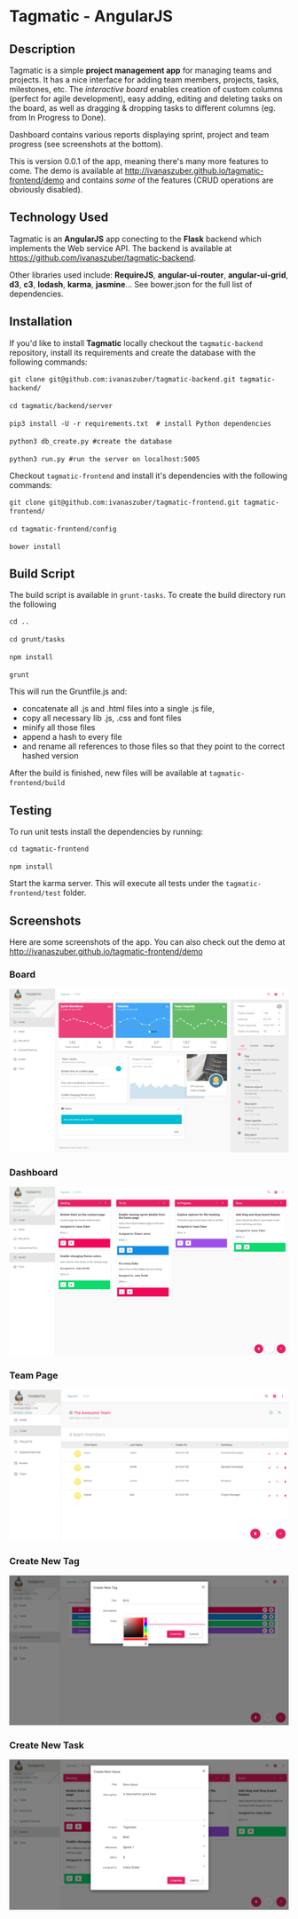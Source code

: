 # Tagmatic - AngularJS

## Description

Tagmatic is a simple **project management app** for managing teams and projects. It has a nice interface for adding team members, projects, tasks, milestones, etc. The *interactive board* enables creation of custom columns (perfect for agile development), easy adding, editing and deleting tasks on the board, as well as dragging & dropping tasks to different columns (eg. from In Progress to Done).

Dashboard contains various reports displaying sprint, project and team progress (see screenshots at the bottom).

This is version 0.0.1 of the app, meaning there's many more features to come. The demo is available at http://ivanaszuber.github.io/tagmatic-frontend/demo and contains *some* of the features (CRUD operations are obviously disabled).

## Technology Used

Tagmatic is an **AngularJS** app conecting to the **Flask** backend which implements the Web service API. The backend is available at  https://github.com/ivanaszuber/tagmatic-backend.

Other libraries used include: **RequireJS**, **angular-ui-router**, **angular-ui-grid**, **d3**, **c3**, **lodash**, **karma**, **jasmine**... See bower.json for the full list of dependencies.

## Installation

If you'd like to install **Tagmatic** locally checkout the `tagmatic-backend` repository, install its requirements and create the database with the following commands:

```
git clone git@github.com:ivanaszuber/tagmatic-backend.git tagmatic-backend/

cd tagmatic/backend/server

pip3 install -U -r requirements.txt  # install Python dependencies

python3 db_create.py #create the database

python3 run.py #run the server on localhost:5005

```

Checkout `tagmatic-frontend` and install it's dependencies with the following commands:

```
git clone git@github.com:ivanaszuber/tagmatic-frontend.git tagmatic-frontend/

cd tagmatic-frontend/config

bower install
```

## Build Script

The build script is available in `grunt-tasks`. To create the build directory run the following

```
cd ..

cd grunt/tasks

npm install  

grunt

```

This will run the Gruntfile.js and:

- concatenate all .js and .html files into a single .js file, 
- copy all necessary lib .js, .css and font files
- minify all those files
- append a hash to every file
- and rename all references to those files so that they point to the correct hashed version


After the build is finished, new files will be available at `tagmatic-frontend/build`

## Testing

To run unit tests install the dependencies by running:

```
cd tagmatic-frontend

npm install
```
Start the karma server. This will execute all tests under the `tagmatic-frontend/test` folder.

## Screenshots

Here are some screenshots of the app. You can also check out the demo at http://ivanaszuber.github.io/tagmatic-frontend/demo

### Board

![](/demo/img/Tagmatic1.PNG)

### Dashboard

![](/demo/img/Tagmatic2.PNG)

### Team Page

![](/demo/img/Tagmatic3.PNG)

### Create New Tag

![](/demo/img/Tagmatiic4.PNG)

### Create New Task

![](/demo/img/Tagmatic5.PNG)